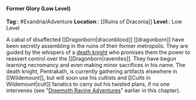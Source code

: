 #### Former Glory (Low Level)
**Tag**:: #Exandria/Adventure
**Location**:: [[Ruins of Draconia]]
**Level**:: Low Level

 A cabal of disaffected [[Dragonborn|draconblood]] [[dragonborn]] have been secretly assembling in the ruins of their former metropolis. They are guided by the whispers of a [death knight](https://www.dndbeyond.com/monsters/death-knight) who promises them the power to reassert control over the [[Dragonborn|ravenites]]. They have begun learning necromancy and even making minor sacrifices in his name. The death knight, Pentrakath, is currently gathering artifacts elsewhere in [[Wildemount]], but will soon use his cultists and [[Cults in Wildemount|cult]] fanatics to carry out his twisted plans, if no one intervenes (see "[Dreemoth Ravine Adventures](https://www.dndbeyond.com/sources/egtw/wildemount-gazetteer-wastes-of-[[xhorhas]]#DreemothRavineAdventures "[[Dreemoth Ravine]] Adventures")" earlier in this chapter).
